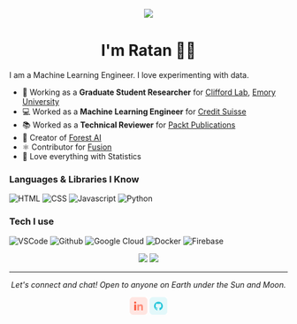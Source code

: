 <!-- markdownlint-disable MD033 MD041 -->
<p align="center">
  <img src="https://media.giphy.com/media/Nx0rz3jtxtEre/giphy.gif">
</p>

<h1 align="center">
I'm Ratan 🙋‍♂
</h1>
I am a Machine Learning Engineer. I love experimenting with data.

- :microscope: Working as a **Graduate Student Researcher** for [Clifford Lab](http://gdclifford.info/), [Emory University](https://www.emory.edu/home/index.html) 
- 💻  Worked as a **Machine Learning Engineer** for [Credit Suisse](https://www.credit-suisse.com/in/en.html/)
- 📚  Worked as a **Technical Reviewer** for [Packt Publications](https://www.packtpub.com/in/)
- 🌲  Creator of [Forest AI](https://forestai.web.app/)
- ⚛️  Contributor for [Fusion](https://fusionhq.co/)
- 💙 Love everything with Statistics       

### Languages & Libraries I Know

![HTML](https://img.shields.io/static/v1?label=HTML&message=5&color=E34F26&style=for-the-badge&logo=html5)
![CSS](https://img.shields.io/static/v1?label=CSS&message=3&color=1572B6&style=for-the-badge&logo=css3)
![Javascript](https://img.shields.io/static/v1?label=JavaScript&message=ES8&style=for-the-badge&color=F7DF1E&logo=JavaScript)
![Python](https://img.shields.io/static/v1?label=Python&style=for-the-badge&message=3&color=3776AB&logo=PYTHON)


### Tech I use

![VSCode](https://img.shields.io/static/v1?label=VSCode&message=1.48-insider&style=for-the-badge&color=1FC0A7&logo=visual-studio)
![Github](https://img.shields.io/static/v1?label=GitHub&message=Eventyret&color=181717&style=for-the-badge&logo=github)
![Google Cloud](https://img.shields.io/static/v1?label=GoogleCloud&message=🚀&color=4285F4&style=for-the-badge&logo=google)
![Docker](https://img.shields.io/static/v1?label=Docker&message=🐳&color=4285F4&style=for-the-badge&logo=docker)
![Firebase](https://img.shields.io/static/v1?label=Firebase&style=for-the-badge&message=7.16.0&color=FFCA28&logo=firebase)

<p align="center">
    <img src="https://github-readme-stats.vercel.app/api?username=Ratansingh648&count_private=true&show_icons=true&hide_title=true&theme=cobalt" />
    <img src="https://github-readme-stats.vercel.app/api/top-langs/?username=Ratansingh648&layout=compact&theme=cobalt" />
</p>

<hr>
<p align="center">
  <i>Let's connect and chat! Open to anyone on Earth under the Sun and Moon.</i>

  <p align="center">
    <a href="https://www.linkedin.com/in/ratan-singh-811425b9/" alt="Linkedin" target="_blank"><img src="https://github.com/Ratansingh648/Ratansingh648/blob/main/assets/linkedin.png"></a>
    <a href="https://github.com/Ratansingh648" alt="GitHub" target="_blank"><img src="https://github.com/Ratansingh648/Ratansingh648/blob/main/assets/github.png"></a>

  </p>
  
</p>
